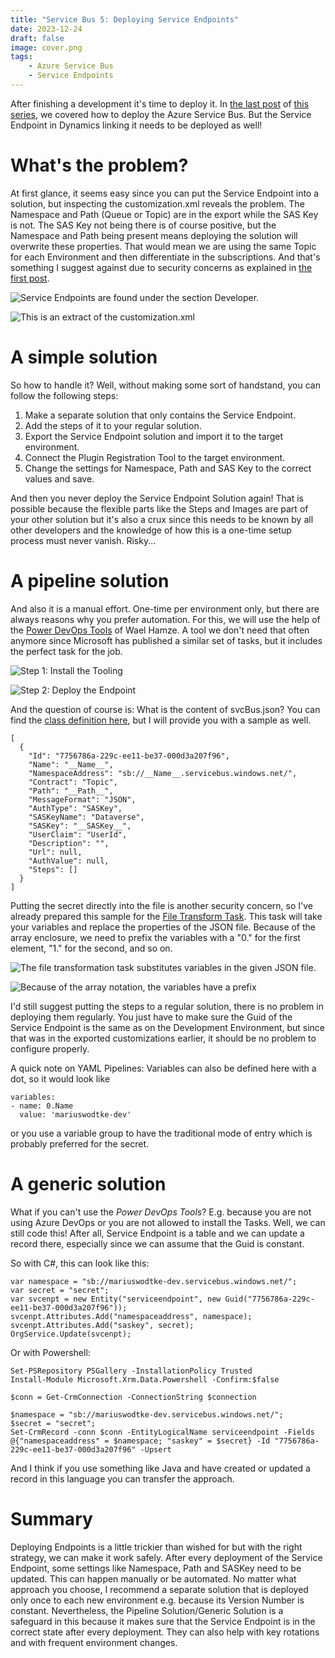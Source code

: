 ```yaml
---
title: "Service Bus 5: Deploying Service Endpoints"
date: 2023-12-24
draft: false
image: cover.png
tags: 
    - Azure Service Bus
    - Service Endpoints
---
```


After finishing a development it's time to deploy it. In [the last post](/post/servicebus/biceps) of [this series](/post/servicebus), we covered how to deploy the Azure Service Bus. But the Service Endpoint in Dynamics linking it needs to be deployed as well!

# What's the problem?
At first glance, it seems easy since you can put the Service Endpoint into a solution, but inspecting the customization.xml reveals the problem. The Namespace and Path (Queue or Topic) are in the export while the SAS Key is not. The SAS Key not being there is of course positive, but the Namespace and Path being present means deploying the solution will overwrite these properties. That would mean we are using the same Topic for each Environment and then differentiate in the subscriptions. And that's something I suggest against due to security concerns as explained in [the first post](/post/servicebus/exporting-events).

![Service Endpoints are found under the section Developer.](addToSolution.png)

![This is an extract of the customization.xml](solutionContent.png)

# A simple solution
So how to handle it? Well, without making some sort of handstand, you can follow the following steps:
1. Make a separate solution that only contains the Service Endpoint.
1. Add the steps of it to your regular solution.
1. Export the Service Endpoint solution and import it to the target environment.
1. Connect the Plugin Registration Tool to the target environment.
1. Change the settings for Namespace, Path and SAS Key to the correct values and save.

And then you never deploy the Service Endpoint Solution again! That is possible because the flexible parts like the Steps and Images are part of your other solution but it's also a crux since this needs to be known by all other developers and the knowledge of how this is a one-time setup process must never vanish. Risky...

# A pipeline solution
And also it is a manual effort. One-time per environment only, but there are always reasons why you prefer automation.
For this, we will use the help of the [Power DevOps Tools](https://marketplace.visualstudio.com/items?itemName=WaelHamze.xrm-ci-framework-build-tasks) of Wael Hamze. A tool we don't need that often anymore since Microsoft has published a similar set of tasks, but it includes the perfect task for the job.

![Step 1: Install the Tooling](pdtInstall.png)

![Step 2: Deploy the Endpoint](pdtDeploy.png)

And the question of course is: What is the content of svcBus.json?
You can find the [class definition here](https://github.com/WaelHamze/xrm-ci-framework/blob/master/MSDYNV9/Xrm.Framework.CI/Xrm.Framework.CI.Common/PluginRegistration/ServiceEndpt.cs), but I will provide you with a sample as well.

```
[
  {
    "Id": "7756786a-229c-ee11-be37-000d3a207f96",
    "Name": "__Name__",
    "NamespaceAddress": "sb://__Name__.servicebus.windows.net/",
    "Contract": "Topic",
    "Path": "__Path__",
    "MessageFormat": "JSON",
    "AuthType": "SASKey",
    "SASKeyName": "Dataverse",
    "SASKey": "__SASKey__",
    "UserClaim": "UserId",
    "Description": "",
    "Url": null,
    "AuthValue": null,
    "Steps": []
  }
]
```

Putting the secret directly into the file is another security concern, so I've already prepared this sample for the [File Transform Task](https://learn.microsoft.com/en-us/azure/devops/pipelines/tasks/reference/file-transform-v1?view=azure-pipelines). This task will take your variables and replace the properties of the JSON file. Because of the array enclosure, we need to prefix the variables with a "0." for the first element, "1." for the second, and so on.

![The file transformation task substitutes variables in the given JSON file.](filetransform.png)

![Because of the array notation, the variables have a prefix](variables.png)

I'd still suggest putting the steps to a regular solution, there is no problem in deploying them regularly. You just have to make sure the Guid of the Service Endpoint is the same as on the Development Environment, but since that was in the exported customizations earlier, it should be no problem to configure properly.

A quick note on YAML Pipelines: Variables can also be defined here with a dot, so it would look like
```
variables:
- name: 0.Name
  value: 'mariuswodtke-dev' 
```
or you use a variable group to have the traditional mode of entry which is probably preferred for the secret.

# A generic solution
What if you can't use the _Power DevOps Tools_? E.g. because you are not using Azure DevOps or you are not allowed to install the Tasks. Well, we can still code this! After all, Service Endpoint is a table and we can update a record there, especially since we can assume that the Guid is constant.

So with C#, this can look like this:
```
var namespace = "sb://mariuswodtke-dev.servicebus.windows.net/";
var secret = "secret";
var svcenpt = new Entity("serviceendpoint", new Guid("7756786a-229c-ee11-be37-000d3a207f96"));
svcenpt.Attributes.Add("namespaceaddress", namespace);
svcenpt.Attributes.Add("saskey", secret);
OrgService.Update(svcenpt);
```

Or with Powershell:
```
Set-PSRepository PSGallery -InstallationPolicy Trusted
Install-Module Microsoft.Xrm.Data.Powershell -Confirm:$false

$conn = Get-CrmConnection -ConnectionString $connection

$namespace = "sb://mariuswodtke-dev.servicebus.windows.net/";
$secret = "secret";
Set-CrmRecord -conn $conn -EntityLogicalName serviceendpoint -Fields @{"namespaceaddress" = $namespace; "saskey" = $secret} -Id "7756786a-229c-ee11-be37-000d3a207f96" -Upsert
```

And I think if you use something like Java and have created or updated a record in this language you can transfer the approach.

# Summary
Deploying Endpoints is a little trickier than wished for but with the right strategy, we can make it work safely. After every deployment of the Service Endpoint, some settings like Namespace, Path and SASKey need to be updated. This can happen manually or be automated.
No matter what approach you choose, I recommend a separate solution that is deployed only once to each new environment e.g. because its Version Number is constant. Nevertheless, the Pipeline Solution/Generic Solution is a safeguard in this because it makes sure that the Service Endpoint is in the correct state after every deployment. They can also help with key rotations and with frequent environment changes.